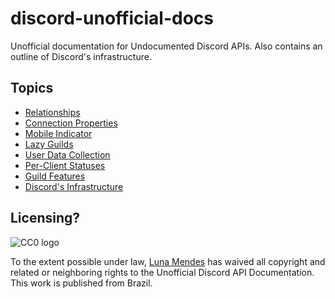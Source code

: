 # discord-unofficial-docs

Unofficial documentation for Undocumented Discord APIs. Also contains an outline
of Discord's infrastructure.

## Topics

 - [Relationships](/relationships.html)
 - [Connection Properties](/connection_properties.html)
 - [Mobile Indicator](/mobile_indicator.html)
 - [Lazy Guilds](/lazy_guilds.html)
 - [User Data Collection](/science.html)
 - [Per-Client Statuses](/per-client_status.html)
 - [Guild Features](/guild_features.html)
 - [Discord's Infrastructure](/infrastructure.md)

## Licensing?

![CC0 logo](https://i.creativecommons.org/p/zero/1.0/88x31.png)

To the extent possible under law, [Luna Mendes](https://l4.pm) has waived all
copyright and related or neighboring rights to the Unofficial Discord API
Documentation. This work is published from Brazil.
